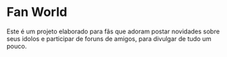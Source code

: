 # Fan World
Este é um projeto elaborado para fãs que adoram postar novidades sobre seus idolos e participar de foruns de amigos, para divulgar de tudo um pouco.

